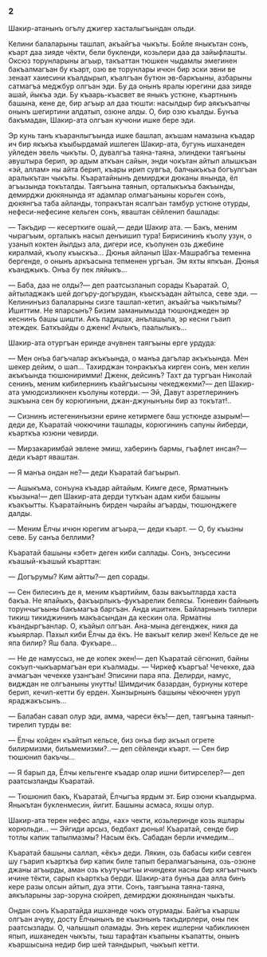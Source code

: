 ### 2

Шакир-атанынъ огълу джигер хасталыгъындан ольди.

Келини балаларыны ташлап, акъайгъа чыкъты.
Бойле яныкътан сонъ, къарт даа зияде чёкти, бели букленди, козьлери даа да зайыфлашты.
Оксюз торунларыны агъыр, такъаттан тюшкен чыдамлы эмегинен бакъалмагъан бу къарт, озю ве торунлары ичюн бир эски эвни ве зенаат хаиесини къалдырып, къалгъан бутюн эв-баркъыны, азбарыны сатмагъа меджбур олгъан эди.
Бу да онынъ яралы юрегини даа зияде ашай, йыкъа эди.
Бу къаарь-къасвет ве яныкъ устюне, къартнынъ башына, кене де, бир агъыр ал даа тюшти: насылдыр бир аякъкъапчы онынъ шегиртини алдатып, озюне алды.
О, бир озю къалды.
Бунъа бакъмадан, Шакир-ата олгъан кучюни ишке бере эди.

Эр кунь танъ къаранлыгъында ишке башлап, акъшам намазына къадар ич бир якъкъа къыбырдамай ишлеген Шакир-ата, бугунь ишханеден уйледен эвель чыкъты.
О, дувалгъа таяна-таяна, элиндеки таягъыны авуштыра берип, эр адым аткъан сайын, энди чокътан айтып алышкъан «эй, аллам» ны айта берип, къары ирип сувгъа, балчыкъкъа богъулгъан аралыкътан чыкъты.
Къаратайнынъ демирджи дюканы янында, ёл агъызында токъталды.
Таягъына таянып, орталыкъкъа бакъынды, демирджи дюкянында ят адамлар олмагъаныны корьген сонъ, дюкянгъа таба айланды, топракътан ясалгъан тамбур устюне отурды, нефеси-нефесине кельген сонъ, яваштан сёйленип башлады:

— Такъдир — кесерткиге ошай,— деди Шакир ата.
— Бакъ, меним чырагъым, орталыкъ насыл денъишип тура!
Бирисининъ къолу узун, о узанып коктен йылдыз ала, дигери исе, къолунен озь джебине киралмай, къолу къыскъа...
Дюнья айланып Шах-Машрабгъа теменна бергенде, о онынъ аркъасына тепменен ургъан.
Эм яхты япкъан.
Дюнья къанджыкъ.
Онъа бу пек ляйыкъ...

— Баба, даа не олды?— деп раатсызланып сорады Къаратай.
О, айтыладжакъ шей догъру-догърудан, къыскъадан айтылса, севе эди.
— Келининъиз балаларыны сизге ташлап-кетип, акъайгъа чыкътымы?
Ишиттим.
Не япарсынъ?
Бизим заманымызда тюшюнджеден эр кеснинъ башы шишти.
Акъ падишах, анълашыла, эр кесни гъаип этеждек.
Баткъайды о дженк!
Ачлыкъ, паалылыкъ...

Шакир-ата отургъан еринде ачувнен таягъыны ерге урдуда:

— Мен онъа багъчалар акъкъында, о манъа дагълар акъкъында.
Мен шекер дейим, о шап...
Тахирджан тонракъкъа кирген сонъ, мен келин акъкъында тюшюниримми!
Дженк, дейсинъ?
Тахт да тургъан Николай сенинъ, меним кибилернинъ къайгъысыны чекеджекми?— деп Шакир-ата умюдсизликнен къолуны котерди.
— Эй, Давут азретлерининъ эшкъына сен бу корюгинъни, джан-джунынъны бир аз токътат!..

— Сизнинъ истегенинъизни ерине кетирмеге баш устюнде азырым!— деди де, Къаратай чюкючини ташлады, корюгининъ сапуны йиберди, къарткъа юзюни чевирди.

— Мирзакаримбай эвлене эмиш, хаберинъ бармы, гъафлет инсан?— деди къарт яваштан.

— Я манъа ондан не?— деди Къаратай багъырып.

— Ашыкъма, сонъуна къадар айтайым.
Кимге десе, Ярматнынъ къызына!— деп Шакир-ата дерди туткъан адам киби башыны къакъытты.
Къаратайнынъ бирден чырайы агъарды, тюшюнджеге далды.

— Меним Ёлчы ичюн юрегим агъыра,— деди къарт.
— О, бу къызны севе.
Бу санъа беллими?

Къаратай башыны «эбет» деген киби саллады.
Сонъ, энъсесини къашый-къашый къарттан:

— Догърумы?
Ким айтты?— деп сорады.

— Сен билесинъ де я, меним къартийим, базы вакъытларда хаста бакъа.
Не япайыкъ, факъырлыкъ-фукъарелик белясы.
Тюневин байнынъ торунчыгъыны бакъмагъа баргъан.
Анда ишиткен.
Байларнынъ тиллери тикиш тикиджининъ макъасындан да кескин ола.
Ярматны къандыргъанлар.
О, къайыл олгъан.
Ана-мына дегенджек, никя да къыярлар.
Пахыл киби Ёлчы да ёкъ.
Не вакъыт келир экен!
Кельсе де не япа билир?
Яш бала.
Фукъаре...

— Не де намуссыз, не де копек экен!— деп Къаратай сёгюнип, байны сокъуп-чыкъармагъан ери къалмады.
— Чиркеф къаргъа!
Чечекке, даа ачмагъан чечекке узангъан!
Эписини пара япа.
Делирди, намус, видждан не олгъаныны унутты!
Шимдичик базардан, бурнуны котере берип, кечип-кетти бу ерден.
Хынзырнынъ башыны чёкючнен уруп яраджакъсынъ...

— Балабан савап олур эди, амма, чареси ёкъ!— деп, таягъына таянып-тирелип турды ве:

— Ёлчы койден къайтып кельсе, биз онъа бир акъыл огрете билирмизми, бильмемизми?..— деп сёйленди къарт.
— Сен бир тюшюнип бакъчы... 

— Я барып да, Ёлчы кельгенге къадар олар ишни битирселер?— деп раатсызланды Къаратай.

— Тюшюнип бакъ, Къаратай, Ёлчыгъа ярдым эт.
Бир озюни къалдырма.
Яныкътан букленмесин, йигит.
Башыны асмаса, яхшы олур.

Шакир-ата терен нефес алды, «ах» чекти, козьлеринде козь яшлары корюльди...
— Эйгиди арсыз, бедбахт дюнья!
Къаратай, сенде бир тотлы капик тапылмазмы?
Насым ёкъ.
Сабадан берли ичмедим...

Къаратай башыны саллап, «ёкъ» деди.
Лякин, озь бабасы киби севген шу гъарип къарткъа бир капик биле тапып бералмагъанына, озь-озюне джаны агъырды, аман озь къутучыгъы ичиндеки насны бир кягъытчыкъ ичине тёкти, сарып къарткъа берди.
Шакир-ата бунъа даа алла бинъ кере разы олсын айтып, дуа этти.
Сонъ, таягъына таяна-таяна, аякъларыны зар-зоруна сюйреп, демирджи дюкянындан чыкъты.

Ондан сонъ Къаратайда ишханеде чокъ отурмады.
Байгъа къаршы олгъан ачуву, досту Ёлчынынъ ве къызнынъ такъдирлери, оны пек раатсызлады.
О, чалышып оламады.
Энъ керек ишлерни чабикликнен япып, ишханеден чыкъты, тыш тарафтан къапыны къапатты, онынъ къаршысына недир бир шей таяндырып, чыкъып кетти.
